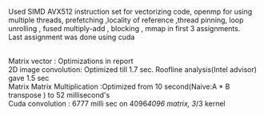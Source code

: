 Used SIMD AVX512 instruction set for vectorizing code, openmp for using multiple threads, prefetching ,locality of reference ,thread pinning, loop unrolling , fused multiply-add , blocking , mmap in first 3 assignments.<br />
Last assignment was done using cuda <br /><br />

Matrix vector : Optimizations in report <br />
2D image convolution: Optimized till 1.7 sec. Roofline analysis(Intel advisor) gave 1.5 sec <br />
Matrix Matrix Multiplication :Optimized from 10 second(Naive:A * B transpose ) to 52 millisecond's <br />
Cuda convolution : 6777 milli sec on 4096*4096 matrix, 3*/3 kernel

